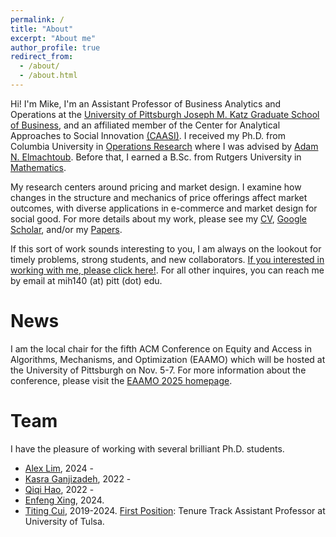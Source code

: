 ```yaml
---
permalink: /
title: "About"
excerpt: "About me"
author_profile: true
redirect_from: 
  - /about/
  - /about.html
---
```


Hi! I'm Mike, I'm an Assistant Professor of Business Analytics and Operations at the [University of Pittsburgh Joseph M. Katz Graduate School of Business](https://www.katz.business.pitt.edu/), and an affiliated member of the Center for Analytical Approaches to Social Innovation [(CAASI)](https://www.caasi.pitt.edu/). I received my Ph.D. from Columbia University in [Operations Research](https://ieor.columbia.edu/) where I was advised by [Adam N. Elmachtoub](http://www.columbia.edu/~ae2516/). Before that, I earned a B.Sc. from Rutgers University in [Mathematics](https://www.math.rutgers.edu/). 

My research centers around pricing and market design. I examine how changes in the structure and mechanics of price offerings affect market outcomes, with diverse applications in e-commerce and market design for social good. For more details about my work, please see my [CV](https://mhamilton-pitt.github.io/files/CV.pdf), [Google Scholar](https://scholar.google.com/citations?user=kJjuGMgAAAAJ&hl=en), and/or my [Papers](https://mhamilton-pitt.github.io/publications/).

If this sort of work sounds interesting to you, I am always on the lookout for timely problems, strong students, and new collaborators. [If you interested in working with me, please click here!](https://mhamilton-pitt.github.io/collaboration/). For all other inquires, you can reach me by email at mih140 (at) pitt (dot) edu. 

# **News**
I am the local chair for the fifth ACM Conference on Equity and Access in Algorithms, Mechanisms, and Optimization (EAAMO) which will be hosted at the University of Pittsburgh on Nov. 5-7. For more information about the conference, please visit the [EAAMO 2025 homepage](https://conference.eaamo.org/).


# **Team**
I have the pleasure of working with several brilliant Ph.D. students.
* [Alex Lim](), 2024 -
* [Kasra Ganjizadeh](https://www.linkedin.com/in/kasra-tari-901bb2141/), 2022 -
* [Qiqi Hao](), 2022 -
* [Enfeng Xing](https://efxing.github.io/), 2024.
* [Titing Cui](https://tcui-pitt.github.io/), 2019-2024. <u>First Position</u>: Tenure Track Assistant Professor at University of Tulsa.



